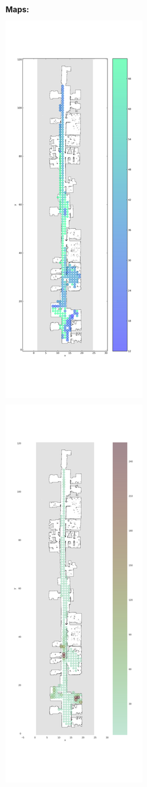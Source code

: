 
## Maps:
![WiFi coverage respect to location](wifi_coverage.png?raw=true "WiFi Coverage")

![Measured delay respect to location](ping_locations.png?raw=true "Measured delay respect to location")

